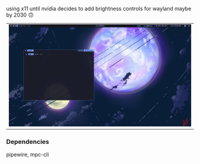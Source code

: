using x11 until nvidia decides to add brightness controls for wayland maybe by 2030 :upside_down_face:

||
|------|
|![](./assets/ss.png)|


### **Dependencies**

pipewire, mpc-cli
